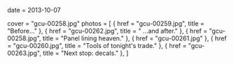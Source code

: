 
date = 2013-10-07


cover = "gcu-00258.jpg"
photos = [
{ href = "gcu-00259.jpg", title = "Before..." },
{ href = "gcu-00262.jpg", title = " ...and after." },
{ href = "gcu-00258.jpg", title = "Panel lining heaven." },
{ href = "gcu-00261.jpg" },
{ href = "gcu-00260.jpg", title = "Tools of tonight's trade." },
{ href = "gcu-00263.jpg", title = "Next stop: decals." },
]
